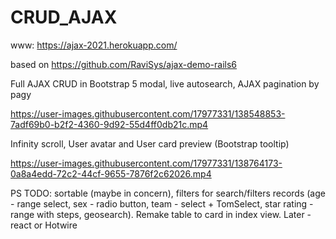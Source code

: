 
# CRUD_AJAX

www: https://ajax-2021.herokuapp.com/

based on https://github.com/RaviSys/ajax-demo-rails6

Full AJAX CRUD in Bootstrap 5 modal, live autosearch, AJAX pagination by pagy   

https://user-images.githubusercontent.com/17977331/138548853-7adf69b0-b2f2-4360-9d92-55d4ff0db21c.mp4

Infinity scroll, User avatar and User card preview (Bootstrap tooltip)


https://user-images.githubusercontent.com/17977331/138764173-0a8a4edd-72c2-44cf-9655-7876f2c62026.mp4

PS 
TODO: sortable (maybe in concern), filters for search/filters records (age - range select, sex - radio button, team - select + TomSelect, star rating - range with steps, geosearch). Remake table to card in index view. Later - react or Hotwire
